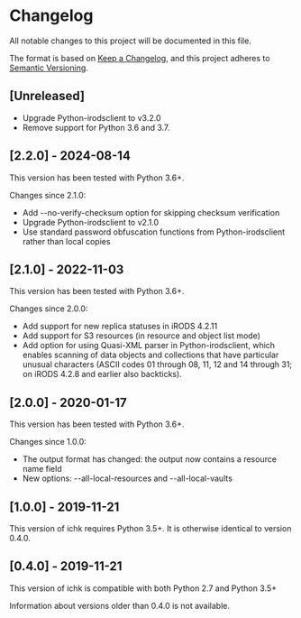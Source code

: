 # Changelog
All notable changes to this project will be documented in this file.

The format is based on [Keep a Changelog](https://keepachangelog.com/en/1.0.0/),
and this project adheres to [Semantic Versioning](https://semver.org/spec/v2.0.0.html).

## [Unreleased]

- Upgrade Python-irodsclient to v3.2.0
- Remove support for Python 3.6 and 3.7.

## [2.2.0] - 2024-08-14

This version has been tested with Python 3.6+.

Changes since 2.1.0:
- Add --no-verify-checksum option for skipping checksum verification
- Upgrade Python-irodsclient to v2.1.0
- Use standard password obfuscation functions from Python-irodsclient rather than
  local copies

## [2.1.0] - 2022-11-03

This version has been tested with Python 3.6+.

Changes since 2.0.0:
- Add support for new replica statuses in iRODS 4.2.11
- Add support for S3 resources (in resource and object list mode)
- Add option for using Quasi-XML parser in Python-irodsclient, which enables scanning
  of data objects and collections that have particular unusual characters (ASCII codes
  01 through 08, 11, 12 and 14 through 31; on iRODS 4.2.8 and earlier also backticks).

## [2.0.0] - 2020-01-17
This version has been tested with Python 3.6+.

Changes since 1.0.0:
- The output format has changed: the output now contains a resource name field
- New options: --all-local-resources and --all-local-vaults

## [1.0.0] - 2019-11-21
This version of ichk requires Python 3.5+. It is otherwise identical
to version 0.4.0.

## [0.4.0] - 2019-11-21
This version of ichk is compatible with both Python 2.7 and Python 3.5+

Information about versions older than 0.4.0 is not available.
